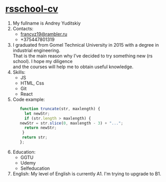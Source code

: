 # [rsschool-cv](rsscool-cv)
 1. My fullname is Andrey Yuditskiy
 2. Contacts:
      * francyz19@rambler.ru
      * +375447801319
 3.  I graduated from Gomel Technical University in 2015 with a degree in industrial engineering.      
        That is the main reason why I’ve decided to try something new (rs school). I hope my diligence  
        and the courses will help me to obtain useful knowledge.
 4. Skills:
      * JS
      * HTML, Css
      * Git
      * React
 5. Code example:
     ```javascript
        function truncate(str, maxlength) {
          let newStr;
          if (str.length > maxlength) {
        newStr = str.slice(0, maxlength - 3) + "...";
          return newStr;
         }
         return str;
        };
     ```  
 6. Education:
      * GGTU 
      * Udemy
      * Selfeducation 
 7. English:
    My level of English is currently A1. I'm trying to upgrade to B1.    